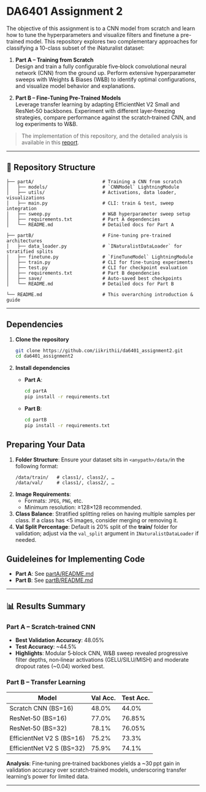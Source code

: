 # DA6401 Assignment 2

The objective of this assignment is to a CNN model from scratch and learn how to tune the hyperparameters and visualize filters and finetune a pre-trained model. This repository explores two complementary approaches for classifying a 10-class subset of the iNaturalist dataset:

1. **Part A – Training from Scratch**  
   Design and train a fully configurable five‑block convolutional neural network (CNN) from the ground up. Perform extensive hyperparameter sweeps with Weights & Biases (W&B) to identify optimal configurations, and visualize model behavior and explanations.

2. **Part B – Fine‑Tuning Pre‑Trained Models**  
   Leverage transfer learning by adapting EfficientNet V2 Small and ResNet‑50 backbones. Experiment with different layer‑freezing strategies, compare performance against the scratch‑trained CNN, and log experiments to W&B.

>The implementation of this repository, and the detailed analysis is available in this [report](https://api.wandb.ai/links/ns25z040-indian-institute-of-technology-madras/81xj4n40).


---

## 📁 Repository Structure

```
├── partA/                         # Training a CNN from scratch
│   ├── models/                    # `CNNModel` LightningModule
│   ├── utils/                     # Activations, data loader, visualizations
│   ├── main.py                    # CLI: train & test, sweep integration
│   ├── sweep.py                   # W&B hyperparameter sweep setup
│   ├── requirements.txt           # Part A dependencies
│   └── README.md                  # Detailed docs for Part A

├── partB/                         # Fine‑tuning pre‑trained architectures
│   ├── data_loader.py             # `INaturalistDataLoader` for stratified splits
│   ├── finetune.py                # `FineTuneModel` LightningModule
│   ├── train.py                   # CLI for fine‑tuning experiments
│   ├── test.py                    # CLI for checkpoint evaluation
│   ├── requirements.txt           # Part B dependencies
│   ├── save/                      # Auto‑saved best checkpoints
│   └── README.md                  # Detailed docs for Part B

└── README.md                      # This overarching introduction & guide
```

---

## Dependencies

1. **Clone the repository**
   ```bash
   git clone https://github.com/iikrithii/da6401_assignment2.git
   cd da6401_assignment2
   ```

2. **Install dependencies**
   - **Part A**:
     ```bash
     cd partA
     pip install -r requirements.txt
     ```
   - **Part B**:
     ```bash
     cd partB
     pip install -r requirements.txt
     ```

## Preparing Your Data

1. **Folder Structure**: Ensure your dataset sits in `<anypath>/data/`in the following format:
   ```text
   /data/train/   # class1/, class2/, …
   /data/val/     # class1/, class2/, …
   ```
2. **Image Requirements**:
   - Formats: `JPEG`, `PNG`, etc.
   - Minimum resolution: ≥128×128 recommended.
3. **Class Balance**: Stratified splitting relies on having multiple samples per class. If a class has <5 images, consider merging or removing it.
4. **Val Split Percentage**: Default is 20% split of the **train/** folder for validation; adjust via the `val_split` argument in `INaturalistDataLoader` if needed.

## Guideleines for Implementing Code
   - **Part A**: See [partA/README.md](partA/README.md)
   - **Part B**: See [partB/README.md](partB/README.md)

---

## 📊 Results Summary

### Part A – Scratch‑trained CNN
- **Best Validation Accuracy**: 48.05%  
- **Test Accuracy**: ~44.5%  
- **Highlights**: Modular 5‑block CNN, W&B sweep revealed progressive filter depths, non‑linear activations (GELU/SILU/MISH) and moderate dropout rates (~0.04) worked best.

### Part B – Transfer Learning
| Model                         | Val Acc. | Test Acc. |
|-------------------------------|----------|-----------|
| Scratch CNN (BS=16)          | 48.0%    | 44.0%     |
| ResNet‑50 (BS=16)            | 77.0%    | 76.85%    |
| ResNet‑50 (BS=32)            | 78.1%    | 76.05%    |
| EfficientNet V2 S (BS=16)    | 75.2%    | 73.3%     |
| EfficientNet V2 S (BS=32)    | 75.9%    | 74.1%     |

**Analysis**: Fine‑tuning pre‑trained backbones yields a ~30 ppt gain in validation accuracy over scratch‑trained models, underscoring transfer learning’s power for limited data.

---



